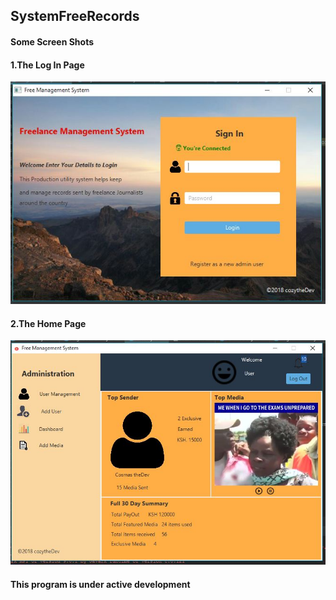 ## SystemFreeRecords

#### Some Screen Shots <br />

#### 1.The Log In Page <br />

![alt text](https://github.com/ItsCosmas/SystemFreeRecords/blob/master/src/SysFreeManager/Screenshots/loginhome.JPG) <br />

#### 2.The Home Page <br />

![alt text](https://github.com/ItsCosmas/SystemFreeRecords/blob/master/src/SysFreeManager/Screenshots/homeafterlogin.JPG) <br />

#### This program is under active development <br />
